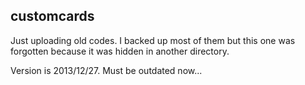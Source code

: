 ## customcards

Just uploading old codes. I backed up most of them but this one was forgotten because it was hidden in another directory.

Version is 2013/12/27. Must be outdated now...